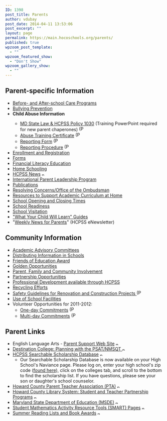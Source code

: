 ```yaml
---
ID: 1398
post_title: Parents
author: vdubay
post_date: 2014-04-11 13:53:06
post_excerpt: ""
layout: page
permalink: https://main.hocoschools.org/parents/
published: true
wpzoom_post_template:
  - ""
wpzoom_featured_show:
  - "Don't Show"
wpzoom_gallery_show:
  - ""
---
```

<h2>Parent-specific Information</h2>
<ul>
  <li><a href="/schools/before-and-after-school-care/">Before- and After-school Care Programs </a></li>
  <li><a href="/parents/school-culture-and-climate/">Bullying Prevention</a></li>
  <li><strong>Child Abuse Information</strong></li>
   <ul>
    <li><a href="/f/employees/childabuse_ppt.pdf">MD State Law &amp; HCPSS Policy 1030</a> (Training PowerPoint required for new parent chaperones) <img src="/f/images/bullet-pdf.gif" border="0" align="bottom" width="16" height="16" alt="(PDF)"></li>
    <li><a href="/f/parents/abuse_certificate.pdf">Abuse Training Certificate</a> <img src="/f/images/bullet-pdf.gif" border="0" align="bottom" width="16" height="16" alt="(PDF)"></li>
    <li><a href="/f/employees/reporting_childabuseform.pdf">Reporting Form</a> <img src="/f/images/bullet-pdf.gif" border="0" align="bottom" width="16" height="16" alt="(PDF)"></li>
    <li><a href="/f/employees/reporting_childabuse.pdf">Reporting Procedure</a> <img src="/f/images/bullet-pdf.gif" border="0" align="bottom" width="16" height="16" alt="(PDF)"></li>
   </ul>
  <li><a href="/schools/enrollment-and-registration/">Enrollment and Registration </a></li>
  <li><a href="/about-us/forms/">Forms </a></li>
  <li><a href="/parents/financial-literacy/">Financial Literacy Education</a></li>
  <li><a href="/parents/home-school/">Home Schooling</a></li>
  <li><a href="https://www.hcpssnews.com/user/userdefault.aspx" target="_blank">HCPSS News</a> <img src="/f/images/new_webpage.gif" alt="new webpage" width="11" height="10"></li>
  <li><a href="/languages/english/#iplp" target="_top">International Parent Leadership Program </a></li>
  <li><a href="/languages/english/documents/">Publications </a></li>
  <li><a href="/board/ombudsman-services/">Resolving Concerns/Office of the Ombudsman </a></li>
  <li><a href="/parents/support-resources/">Resources to Support Academic Curriculum at Home </a></li>
  <li><a href="/schools/opening-and-closing-times/">School Opening and Closing Times </a></li>
  <li><a href="/schools/kindergarten-registration/school-readiness/">School Readiness </a></li>
  <li><a href="/schools/visitation/">School Visitation </a></li>
  <li><a href="/academics/what-your-child-will-learn-guides/">&quot;What Your Child Will Learn&quot; Guides </a></li>
  <li>&quot;<a href="/news/newsletter/index.shtml">Weekly News for Parents</a>&quot; (HCPSS eNewsletter)</li>
</ul>

<h2>Community Information</h2>
<ul>
  <li><a href="/parents/academic-advisory-committees/">Academic Advisory Committees</a></li>
  <li><a href="/parents/distributing-information/">Distributing Information in Schools</a></li>
  <li><a href="/board/friends-of-education/">Friends of Education Award</a></li>
  <li><a href="/news/golden.shtml">Golden Opportunities</a></li>
  <li><a href="/parents/involvement/">Parent, Family and Community Involvement</a></li>
  <li><a href="/aboutus/partnership/">Partnership Opportunities</a></li>
  <li><a href="/employees/professional-development/#non" target="_top">Professional Development available through HCPSS</a></li>
  <li><a href="/parents/recycling-efforts/">Recycling Efforts</a></li>
  <li><a href="/f/parents/SafetyGuidelines_2010.pdf">Safety Guidelines for Renovation and Construction Projects <img src="/f/images/bullet-pdf.gif" border="0" align="bottom" width="16" height="16" alt="(PDF)"></a></li>
  <li><a href="/parents/facilities/">Use of School Facilities</a></li>
  <li>Volunteer Opportunities for 2011-2012:
   <ul>
    <li><a href="/f/parents/volunteer_1day.pdf">One-day Commitments</a> <img src="/f/images/bullet-pdf.gif" border="0" align="bottom" width="16" height="16" alt="(PDF)"></li>
    <li><a href="/f/parents/volunteer_multiday.pdf">Multi-day Commitments</a> <img src="/f/images/bullet-pdf.gif" border="0" align="bottom" width="16" height="16" alt="(PDF)"></li>
   </ul>
  </li>
</ul>

<h2>Parent Links</h2>
<ul>
  <li>English Language Arts - <a href="http://elaparentsupport.weebly.com/" target="_blank">Parent Support Web Site</a> <img src="/f/images/new_webpage.gif" alt="new webpage" width="11" height="10"></li>
  <li><a href="http://www.collegeboard.com/student/testing/psat/about.html" target="_blank">Destination College: Planning with the PSAT/NMSQT  </a><img src="/f/images/new_webpage.gif" alt="new webpage" width="11" height="10"></li>
  <li><a href="https://connection.naviance.com/fclookup.php" target="_blank">HCPSS Searchable Scholarship Database</a> <img src="/f/images/new_webpage.gif" alt="new webpage" width="11" height="10">
   <ul>
    <li>Our Searchable Scholarship Database is now available on your High School's Naviance page. Please log on, enter your high school's zip code (<a href="/schools/high-schools/" target="_blank">found here</a>), click on the colleges tab, and scroll to the bottom to find the scholarship list. If you have questions, please see your son or daughter's school counselor.</li>
   </ul>
  </li>
  <li><a target="_blank" href="http://www.ptachc.org/">Howard County Parent Teacher Association (PTA)</a> <img src="/f/images/new_webpage.gif" alt="new webpage" width="11" height="10"></li>
  <li><a href="http://www.hclibrary.org/index.php?page=12" target="_blank">Howard County Library System: Student and Teacher Partnership Programs</a> <img src="/f/images/new_webpage.gif" alt="new webpage" width="11" height="10"></li>
  <li><a href="http://www.marylandpublicschools.org/" target="_blank">Maryland State Department of Education (MSDE)</a> <img src="/f/images/new_webpage.gif" alt="new webpage" width="11" height="10"></li>
  <li><a href="https://smart.wikispaces.hcpss.org/SMART+Pages" target="_blank">Student Mathematics Activity Resource Tools (SMART) Pages</a> <img src="/f/images/new_webpage.gif" alt="new webpage" width="11" height="10"></li>
  <li><a href="http://www2.hcpss.org/met/media/srlbkawds.htm" target="_blank">Summer Reading Lists and Book Awards</a> <img src="/f/images/new_webpage.gif" alt="new webpage" width="11" height="10"></li>
</ul>